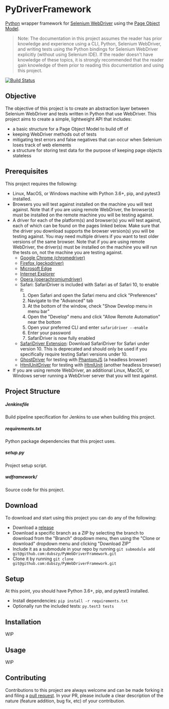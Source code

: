 # PyDriverFramework
[Python](https://www.python.org/) wrapper framework for
[Selenium WebDriver](https://www.seleniumhq.org/projects/webdriver/) using the
[Page Object Model](https://www.seleniumhq.org/docs/06_test_design_considerations.jsp#page-object-design-pattern).
> Note: The documentation in this project assumes the reader has prior knowledge and experience using a CLI, Python,
  Selenium WebDriver, and writing tests using the Python bindings for Selenium WebDriver explicitly (without using
  Selenium IDE). If the reader doesn't have knowledge of these topics, it is strongly recommended that the reader gain
  knowledge of them prior to reading this documentation and using this project.

[![Build Status](https://jenkins.mwaltman.com/buildStatus/icon?job=PyWebDriverFramework/master)](https://jenkins.mwaltman.com:8443/job/PyWebDriverFramework/job/master/)

## Objective
The objective of this project is to create an abstraction layer between Selenium WebDriver and tests written in Python
that use WebDriver. This project aims to create a simple, lightweight API that includes:
- a basic structure for a Page Object Model to build off of
- keeping WebDriver methods out of tests
- mitigating test errors and false negatives that can occur when Selenium loses track of web elements
- a structure for storing test data for the purpose of keeping page objects stateless

## Prerequisites
This project requires the following:
- Linux, MacOS, or Windows machine with Python 3.6+, pip, and pytest3 installed.
- Browsers you will test against installed on the machine you will test against. Note that if you are using remote
  WebDriver, the browser(s) must be installed on the remote machine you will be testing against.
- A driver for each of the platform(s) and browser(s) you will test against, each of which can be found on the pages
  linked below. Make sure that the driver you download supports the browser version(s) you will be testing against. You
  may need multiple drivers if you want to test older versions of the same browser. Note that if you are using remote
  WebDriver, the driver(s) must be installed on the machine you will run the tests on, not the machine you are testing
  against.
    + [Google Chrome (chromedriver)](https://sites.google.com/a/chromium.org/chromedriver/downloads)
    + [Firefox (geckodriver)](https://github.com/mozilla/geckodriver/releases)
    + [Microsoft Edge](https://developer.microsoft.com/en-us/microsoft-edge/tools/webdriver/)
    + [Internet Explorer](http://selenium-release.storage.googleapis.com/index.html?path=3.6/)
    + [Opera (operachromiumdriver)](https://github.com/operasoftware/operachromiumdriver/releases)
    + Safari: SafariDriver is included with Safari as of Safari 10, to enable it:
        1. Open Safari and open the Safari menu and click "Preferences"
        2. Navigate to the "Advanced" tab
        3. At the bottom of the window, check "Show Develop menu in menu bar"
        4. Open the "Develop" menu and click "Allow Remote Automation" near the bottom
        5. Open your preferred CLI and enter `safaridriver --enable`
        6. Enter your password
        7. SafariDriver is now fully enabled
    + [SafariDriver Extension](http://selenium-release.storage.googleapis.com/2.48/SafariDriver.safariextz): Download
      SafariDriver for Safari under version 10. This is deprecated and should only be used if you specifically
      require testing Safari versions under 10.
    + [GhostDriver](https://github.com/detro/ghostdriver) for testing with [PhantomJS](http://phantomjs.org/) (a
      headless browser)
    + [HtmlUnitDriver](https://github.com/seleniumhq/htmlunit-driver) for testing with
      [HtmlUnit](http://htmlunit.sourceforge.net/) (another headless browser)
- If you are using remote WebDriver, an additional Linux, MacOS, or Windows server running a WebDriver server that you
  will test against.

## Project Structure
##### Jenkinsfile
Build pipeline specification for Jenkins to use when building this project.
##### requirements.txt
Python package dependencies that this project uses.
##### setup.py
Project setup script.
##### wdframework/
Source code for this project.

## Download
To download and start using this project you can do any of the following:
- Download a [release](https://github.com/dubszy/PyWebDriverFramework/releases)
- Download a specific branch as a ZIP by selecting the branch to download from the "Branch" dropdown menu, then using
  the "Clone or download" dropdown menu and clicking "Download ZIP"
- Include it as a submodule in your repo by running `git submodule add git@github.com:dubszy/PyWebDriverFramework.git`
- Clone it by running `git clone git@github.com:dubszy/PyWebDriverFramework.git`

## Setup
At this point, you should have Python 3.6+, pip, and pytest3 installed.
- Install dependencies: `pip install -r requirements.txt`
- Optionally run the included tests: `py.test3 tests`

## Installation
WIP

## Usage
WIP

## Contributing
Contributions to this project are always welcome and can be made forking it and filing a
[pull request](https://github.com/dubszy/PyWebDriverFramework/compare). In your PR, please include a clear description
of the nature (feature addition, bug fix, etc) of your contribution.
